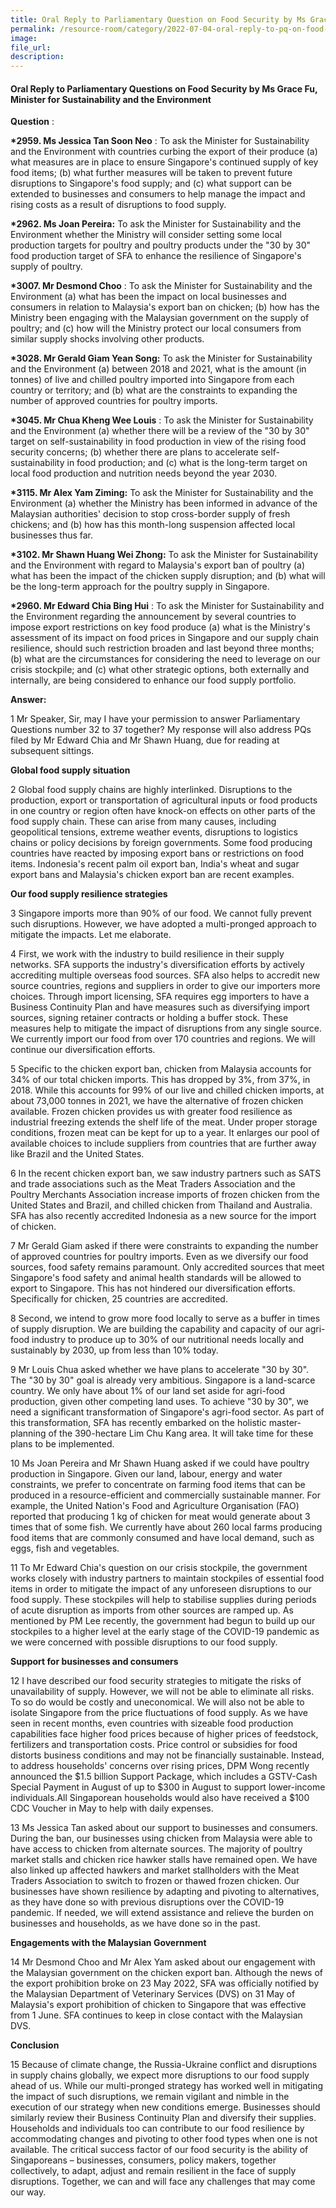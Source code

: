 ```yaml
---  
title: Oral Reply to Parliamentary Question on Food Security by Ms Grace Fu, Minister for Sustainability and the Environment  
permalink: /resource-room/category/2022-07-04-oral-reply-to-pq-on-food-security/
image:  
file_url:  
description:  
---  
```


#### Oral Reply to Parliamentary Questions on Food Security by Ms Grace Fu, Minister for Sustainability and the Environment

**Question** :

**\*2959. Ms Jessica Tan Soon Neo** : To ask the Minister for Sustainability and the Environment with countries curbing the export of their produce (a) what measures are in place to ensure Singapore&#39;s continued supply of key food items; (b) what further measures will be taken to prevent future disruptions to Singapore&#39;s food supply; and (c) what support can be extended to businesses and consumers to help manage the impact and rising costs as a result of disruptions to food supply.


**\*2962. Ms Joan Pereira:** To ask the Minister for Sustainability and the Environment whether the Ministry will consider setting some local production targets for poultry and poultry products under the &quot;30 by 30&quot; food production target of SFA to enhance the resilience of Singapore&#39;s supply of poultry.


**\*3007. Mr Desmond Choo** : To ask the Minister for Sustainability and the Environment (a) what has been the impact on local businesses and consumers in relation to Malaysia&#39;s export ban on chicken; (b) how has the Ministry been engaging with the Malaysian government on the supply of poultry; and (c) how will the Ministry protect our local consumers from similar supply shocks involving other products.


**\*3028. Mr Gerald Giam Yean Song:** To ask the Minister for Sustainability and the Environment (a) between 2018 and 2021, what is the amount (in tonnes) of live and chilled poultry imported into Singapore from each country or territory; and (b) what are the constraints to expanding the number of approved countries for poultry imports.


**\*3045. Mr Chua Kheng Wee Louis** : To ask the Minister for Sustainability and the Environment (a) whether there will be a review of the &quot;30 by 30&quot; target on self-sustainability in food production in view of the rising food security concerns; (b) whether there are plans to accelerate self-sustainability in food production; and (c) what is the long-term target on local food production and nutrition needs beyond the year 2030.


**\*3115. Mr Alex Yam Ziming:** To ask the Minister for Sustainability and the Environment (a) whether the Ministry has been informed in advance of the Malaysian authorities&#39; decision to stop cross-border supply of fresh chickens; and (b) how has this month-long suspension affected local businesses thus far.


**\*3102. Mr Shawn Huang Wei Zhong:** To ask the Minister for Sustainability and the Environment with regard to Malaysia&#39;s export ban of poultry (a) what has been the impact of the chicken supply disruption; and (b) what will be the long-term approach for the poultry supply in Singapore.


**\*2960. Mr Edward Chia Bing Hui** : To ask the Minister for Sustainability and the Environment regarding the announcement by several countries to impose export restrictions on key food produce (a) what is the Ministry&#39;s assessment of its impact on food prices in Singapore and our supply chain resilience, should such restriction broaden and last beyond three months; (b) what are the circumstances for considering the need to leverage on our crisis stockpile; and (c) what other strategic options, both externally and internally, are being considered to enhance our food supply portfolio.

**Answer:**

1 Mr Speaker, Sir, may I have your permission to answer Parliamentary Questions number 32 to 37 together? My response will also address PQs filed by Mr Edward Chia and Mr Shawn Huang, due for reading at subsequent sittings.

**Global food supply situation**

2 Global food supply chains are highly interlinked. Disruptions to the production, export or transportation of agricultural inputs or food products in one country or region often have knock-on effects on other parts of the food supply chain. These can arise from many causes, including geopolitical tensions, extreme weather events, disruptions to logistics chains or policy decisions by foreign governments. Some food producing countries have reacted by imposing export bans or restrictions on food items. Indonesia&#39;s recent palm oil export ban, India&#39;s wheat and sugar export bans and Malaysia&#39;s chicken export ban are recent examples.

**Our food supply resilience strategies**

3 Singapore imports more than 90% of our food. We cannot fully prevent such disruptions. However, we have adopted a multi-pronged approach to mitigate the impacts. Let me elaborate.

4 First, we work with the industry to build resilience in their supply networks. SFA supports the industry&#39;s diversification efforts by actively accrediting multiple overseas food sources. SFA also helps to accredit new source countries, regions and suppliers in order to give our importers more choices. Through import licensing, SFA requires egg importers to have a Business Continuity Plan and have measures such as diversifying import sources, signing retainer contracts or holding a buffer stock. These measures help to mitigate the impact of disruptions from any single source. We currently import our food from over 170 countries and regions. We will continue our diversification efforts.

5 Specific to the chicken export ban, chicken from Malaysia accounts for 34% of our total chicken imports. This has dropped by 3%, from 37%, in 2018. While this accounts for 99% of our live and chilled chicken imports, at about 73,000 tonnes in 2021, we have the alternative of frozen chicken available. Frozen chicken provides us with greater food resilience as industrial freezing extends the shelf life of the meat. Under proper storage conditions, frozen meat can be kept for up to a year. It enlarges our pool of available choices to include suppliers from countries that are further away like Brazil and the United States.

6 In the recent chicken export ban, we saw industry partners such as SATS and trade associations such as the Meat Traders Association and the Poultry Merchants Association increase imports of frozen chicken from the United States and Brazil, and chilled chicken from Thailand and Australia. SFA has also recently accredited Indonesia as a new source for the import of chicken.

7 Mr Gerald Giam asked if there were constraints to expanding the number of approved countries for poultry imports. Even as we diversify our food sources, food safety remains paramount. Only accredited sources that meet Singapore&#39;s food safety and animal health standards will be allowed to export to Singapore. This has not hindered our diversification efforts. Specifically for chicken, 25 countries are accredited.

8 Second, we intend to grow more food locally to serve as a buffer in times of supply disruption. We are building the capability and capacity of our agri-food industry to produce up to 30% of our nutritional needs locally and sustainably by 2030, up from less than 10% today.

9 Mr Louis Chua asked whether we have plans to accelerate &quot;30 by 30&quot;. The &quot;30 by 30&quot; goal is already very ambitious. Singapore is a land-scarce country. We only have about 1% of our land set aside for agri-food production, given other competing land uses. To achieve &quot;30 by 30&quot;, we need a significant transformation of Singapore&#39;s agri-food sector. As part of this transformation, SFA has recently embarked on the holistic master-planning of the 390-hectare Lim Chu Kang area. It will take time for these plans to be implemented.

10 Ms Joan Pereira and Mr Shawn Huang asked if we could have poultry production in Singapore. Given our land, labour, energy and water constraints, we prefer to concentrate on farming food items that can be produced in a resource-efficient and commercially sustainable manner. For example, the United Nation&#39;s Food and Agriculture Organisation (FAO) reported that producing 1 kg of chicken for meat would generate about 3 times that of some fish. We currently have about 260 local farms producing food items that are commonly consumed and have local demand, such as eggs, fish and vegetables.

11 To Mr Edward Chia&#39;s question on our crisis stockpile, the government works closely with industry partners to maintain stockpiles of essential food items in order to mitigate the impact of any unforeseen disruptions to our food supply. These stockpiles will help to stabilise supplies during periods of acute disruption as imports from other sources are ramped up. As mentioned by PM Lee recently, the government had begun to build up our stockpiles to a higher level at the early stage of the COVID-19 pandemic as we were concerned with possible disruptions to our food supply.

**Support for businesses and consumers**

12 I have described our food security strategies to mitigate the risks of unavailability of supply. However, we will not be able to eliminate all risks. To so do would be costly and uneconomical. We will also not be able to isolate Singapore from the price fluctuations of food supply. As we have seen in recent months, even countries with sizeable food production capabilities face higher food prices because of higher prices of feedstock, fertilizers and transportation costs. Price control or subsidies for food distorts business conditions and may not be financially sustainable. Instead, to address households&#39; concerns over rising prices, DPM Wong recently announced the $1.5 billion Support Package, which includes a GSTV-Cash Special Payment in August of up to $300 in August to support lower-income individuals.All Singaporean households would also have received a $100 CDC Voucher in May to help with daily expenses.

13 Ms Jessica Tan asked about our support to businesses and consumers. During the ban, our businesses using chicken from Malaysia were able to have access to chicken from alternate sources. The majority of poultry market stalls and chicken rice hawker stalls have remained open. We have also linked up affected hawkers and market stallholders with the Meat Traders Association to switch to frozen or thawed frozen chicken. Our businesses have shown resilience by adapting and pivoting to alternatives, as they have done so with previous disruptions over the COVID-19 pandemic. If needed, we will extend assistance and relieve the burden on businesses and households, as we have done so in the past.

**Engagements with the Malaysian Government**

14 Mr Desmond Choo and Mr Alex Yam asked about our engagement with the Malaysian government on the chicken export ban. Although the news of the export prohibition broke on 23 May 2022, SFA was officially notified by the Malaysian Department of Veterinary Services (DVS) on 31 May of Malaysia&#39;s export prohibition of chicken to Singapore that was effective from 1 June. SFA continues to keep in close contact with the Malaysian DVS.

**Conclusion**

15 Because of climate change, the Russia-Ukraine conflict and disruptions in supply chains globally, we expect more disruptions to our food supply ahead of us. While our multi-pronged strategy has worked well in mitigating the impact of such disruptions, we remain vigilant and nimble in the execution of our strategy when new conditions emerge. Businesses should similarly review their Business Continuity Plan and diversify their supplies. Households and individuals too can contribute to our food resilience by accommodating changes and pivoting to other food types when one is not available. The critical success factor of our food security is the ability of Singaporeans – businesses, consumers, policy makers, together collectively, to adapt, adjust and remain resilient in the face of supply disruptions. Together, we can and will face any challenges that may come our way.

